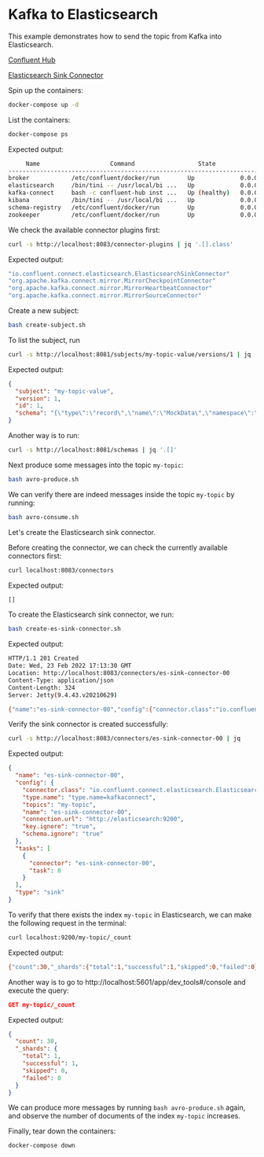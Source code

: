 # Kafka to Elasticsearch

This example demonstrates how to send the topic from Kafka into Elasticsearch.

[Confluent Hub](https://www.confluent.io/hub/)

[Elasticsearch Sink Connector](https://www.confluent.io/hub/confluentinc/kafka-connect-elasticsearch)

Spin up the containers:

```bash
docker-compose up -d
```

List the containers:

```bash
docker-compose ps
```

Expected output:

```bash
     Name                    Command                  State                         Ports
------------------------------------------------------------------------------------------------------------
broker            /etc/confluent/docker/run        Up             0.0.0.0:29092->29092/tcp, 9092/tcp
elasticsearch     /bin/tini -- /usr/local/bi ...   Up             0.0.0.0:9200->9200/tcp, 9300/tcp
kafka-connect     bash -c confluent-hub inst ...   Up (healthy)   0.0.0.0:8083->8083/tcp, 9092/tcp
kibana            /bin/tini -- /usr/local/bi ...   Up             0.0.0.0:5601->5601/tcp
schema-registry   /etc/confluent/docker/run        Up             0.0.0.0:8081->8081/tcp
zookeeper         /etc/confluent/docker/run        Up             0.0.0.0:2181->2181/tcp, 2888/tcp, 3888/tcp
```

We check the available connector plugins first:

```bash
curl -s http://localhost:8083/connector-plugins | jq '.[].class'
```

Expected output:

```bash
"io.confluent.connect.elasticsearch.ElasticsearchSinkConnector"
"org.apache.kafka.connect.mirror.MirrorCheckpointConnector"
"org.apache.kafka.connect.mirror.MirrorHeartbeatConnector"
"org.apache.kafka.connect.mirror.MirrorSourceConnector"
```

Create a new subject:

```bash
bash create-subject.sh
```

To list the subject, run

```bash
curl -s http://localhost:8081/subjects/my-topic-value/versions/1 | jq
```

Expected output:

```json
{
  "subject": "my-topic-value",
  "version": 1,
  "id": 1,
  "schema": "{\"type\":\"record\",\"name\":\"MockData\",\"namespace\":\"kafka-demo\",\"fields\":[{\"name\":\"id\",\"type\":\"long\",\"doc\":\"The id\"},{\"name\":\"first_name\",\"type\":\"string\",\"doc\":\"The first name.\"},{\"name\":\"last_name\",\"type\":\"string\",\"doc\":\"The last name.\"},{\"name\":\"age\",\"type\":\"long\",\"doc\":\"The age.\"},{\"name\":\"email\",\"type\":\"string\",\"doc\":\"The email.\"},{\"name\":\"gender\",\"type\":\"string\",\"doc\":\"The gender.\"},{\"name\":\"ip_address\",\"type\":\"string\",\"doc\":\"The ip address.\"},{\"name\":\"score\",\"type\":\"double\",\"doc\":\"The score.\"}]}"
}
```

Another way is to run:

```bash
curl -s http://localhost:8081/schemas | jq '.[]'
```

Next produce some messages into the topic `my-topic`:

```bash
bash avro-produce.sh
```

We can verify there are indeed messages inside the topic `my-topic` by running:

```bash
bash avro-consume.sh
```

Let's create the Elasticsearch sink connector.

Before creating the connector, we can check the currently available connectors first:

```bash
curl localhost:8083/connectors
```

Expected output:

```bash
[]
```

To create the Elasticsearch sink connector, we run:

```bash
bash create-es-sink-connector.sh
```

Expected output:

```bash
HTTP/1.1 201 Created
Date: Wed, 23 Feb 2022 17:13:30 GMT
Location: http://localhost:8083/connectors/es-sink-connector-00
Content-Type: application/json
Content-Length: 324
Server: Jetty(9.4.43.v20210629)

{"name":"es-sink-connector-00","config":{"connector.class":"io.confluent.connect.elasticsearch.ElasticsearchSinkConnector","topics":"my-topic","connection.url":"http://elasticsearch:9200","type.name":"type.name=kafkaconnect","key.ignore":"true","schema.ignore":"true","name":"es-sink-connector-00"},"tasks":[],"type":"sink"}
```

Verify the sink connector is created successfully:

```bash
curl -s http://localhost:8083/connectors/es-sink-connector-00 | jq
```

Expected output:

```json
{
  "name": "es-sink-connector-00",
  "config": {
    "connector.class": "io.confluent.connect.elasticsearch.ElasticsearchSinkConnector",
    "type.name": "type.name=kafkaconnect",
    "topics": "my-topic",
    "name": "es-sink-connector-00",
    "connection.url": "http://elasticsearch:9200",
    "key.ignore": "true",
    "schema.ignore": "true"
  },
  "tasks": [
    {
      "connector": "es-sink-connector-00",
      "task": 0
    }
  ],
  "type": "sink"
}
```

To verify that there exists the index `my-topic` in Elasticsearch, we can make the following request in the terminal:

```bash
curl localhost:9200/my-topic/_count
```

Expected output:

```bash
{"count":30,"_shards":{"total":1,"successful":1,"skipped":0,"failed":0}}
```

Another way is to go to http://localhost:5601/app/dev_tools#/console and execute the query:

```json
GET my-topic/_count
```

Expected output:

```json
{
  "count": 30,
  "_shards": {
    "total": 1,
    "successful": 1,
    "skipped": 0,
    "failed": 0
  }
}
```

We can produce more messages by running `bash avro-produce.sh` again, and observe the number of documents of the index `my-topic` increases.

Finally, tear down the containers:

```bash
docker-compose down
```
